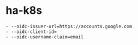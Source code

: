 # ha-k8s



    - --oidc-issuer-url=https://accounts.google.com
    - --oidc-client-id=
    - --oidc-username-claim=email
